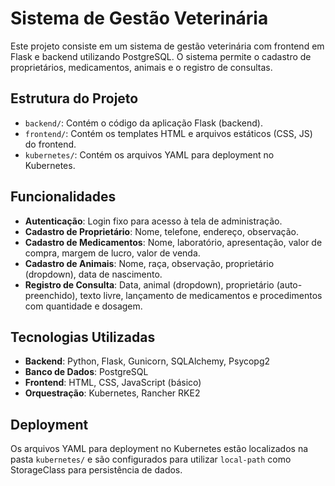 # Sistema de Gestão Veterinária

Este projeto consiste em um sistema de gestão veterinária com frontend em Flask e backend utilizando PostgreSQL. O sistema permite o cadastro de proprietários, medicamentos, animais e o registro de consultas.

## Estrutura do Projeto

- `backend/`: Contém o código da aplicação Flask (backend).
- `frontend/`: Contém os templates HTML e arquivos estáticos (CSS, JS) do frontend.
- `kubernetes/`: Contém os arquivos YAML para deployment no Kubernetes.

## Funcionalidades

- **Autenticação**: Login fixo para acesso à tela de administração.
- **Cadastro de Proprietário**: Nome, telefone, endereço, observação.
- **Cadastro de Medicamentos**: Nome, laboratório, apresentação, valor de compra, margem de lucro, valor de venda.
- **Cadastro de Animais**: Nome, raça, observação, proprietário (dropdown), data de nascimento.
- **Registro de Consulta**: Data, animal (dropdown), proprietário (auto-preenchido), texto livre, lançamento de medicamentos e procedimentos com quantidade e dosagem.

## Tecnologias Utilizadas

- **Backend**: Python, Flask, Gunicorn, SQLAlchemy, Psycopg2
- **Banco de Dados**: PostgreSQL
- **Frontend**: HTML, CSS, JavaScript (básico)
- **Orquestração**: Kubernetes, Rancher RKE2

## Deployment

Os arquivos YAML para deployment no Kubernetes estão localizados na pasta `kubernetes/` e são configurados para utilizar `local-path` como StorageClass para persistência de dados.

